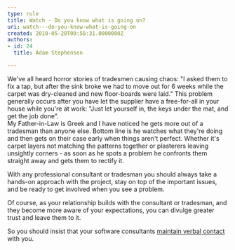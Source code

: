 ```yaml
---
type: rule
title: Watch - Do you know what is going on?
uri: watch---do-you-know-what-is-going-on
created: 2010-05-20T09:58:31.0000000Z
authors:
- id: 24
  title: Adam Stephensen

---
```


 We've all heard horror stories of tradesmen causing chaos: "I asked them to fix a tap, but after the sink broke we had to move out for 6 weeks while the carpet was dry-cleaned and new floor-boards were laid." This problem generally occurs after you have let the supplier have a free-for-all in your house while you're at work: "Just let yourself in, the keys under the mat, and get the job done". <br> 
My Father-in-Law is Greek and I have noticed he gets more out of a tradesman than anyone else. Bottom line is he watches what they're doing and then gets on their case early when things aren't perfect. Whether it's carpet layers not matching the patterns together or plasterers leaving unsightly corners - as soon as he spots a problem he confronts them straight away and gets them to rectify it.

With any professional consultant or tradesman you should always take a hands-on approach with the project, stay on top of the important issues, and be ready to get involved when you see a problem.

Of course, as your relationship builds with the consultant or tradesman, and they become more aware of your expectations, you can divulge greater trust and leave them to it.

So you should insist that your software consultants [maintain verbal contact](/Management/RulesToSuccessfulProjects/Pages/Verbalcontact.aspx) with you.

